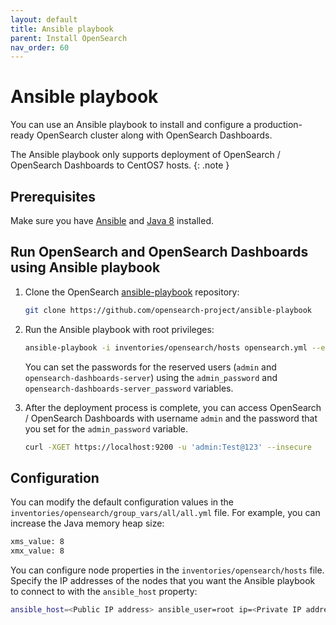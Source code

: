 ```yaml
---
layout: default
title: Ansible playbook
parent: Install OpenSearch
nav_order: 60
---
```


# Ansible playbook

You can use an Ansible playbook to install and configure a production-ready OpenSearch cluster along with OpenSearch Dashboards.

The Ansible playbook only supports deployment of OpenSearch / OpenSearch Dashboards to CentOS7 hosts.
{: .note }

## Prerequisites

Make sure you have [Ansible](https://www.ansible.com/) and [Java 8](https://www.java.com/en/download/manual.jsp) installed.

## Run OpenSearch and OpenSearch Dashboards using Ansible playbook

1. Clone the OpenSearch [ansible-playbook](https://github.com/opensearch-project/ansible-playbook) repository:

   ```bash
   git clone https://github.com/opensearch-project/ansible-playbook
   ```

1. Run the Ansible playbook with root privileges:

   ```bash
   ansible-playbook -i inventories/opensearch/hosts opensearch.yml --extra-vars "admin_password=Test@123 opensearch-dashboards-server_password=Test@6789"
   ```

   You can set the passwords for the reserved users (`admin` and `opensearch-dashboards-server`) using the `admin_password` and `opensearch-dashboards-server_password` variables.

1. After the deployment process is complete, you can access OpenSearch / OpenSearch Dashboards with username `admin` and the password that you set for the `admin_password` variable.

   ```bash
   curl -XGET https://localhost:9200 -u 'admin:Test@123' --insecure
   ```

## Configuration

You can modify the default configuration values in the `inventories/opensearch/group_vars/all/all.yml` file.
For example, you can increase the Java memory heap size:

```bash
xms_value: 8
xmx_value: 8
```

You can configure node properties in the `inventories/opensearch/hosts` file. Specify the IP addresses of the nodes that you want the Ansible playbook to connect to with the `ansible_host` property:

```bash
ansible_host=<Public IP address> ansible_user=root ip=<Private IP address / 0.0.0.0>
```
